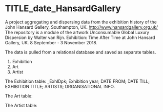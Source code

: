 # TITLE_date_HansardGallery
A project aggregating and dispersing data from the exhibition history of the John Hansard Gallery, Southampton, UK.
http://www.hansardgallery.org.uk/
The repository is a module of the artwork Unconsumable Global Luxury Dispersion by Walter van Rijn.
Exhibition: Time After Time at John Hansard Gallery, UK. 8 September - 3 November 2018.

The data is pulled from a relational database and saved as separate tables.
1. Exhibition
2. Art
3. Artist

The Exhibition table: _ExhIDpk; Exhibition year; DATE FROM; DATE TILL; EXHIBITION TITLE; ARTISTS; ORGANISATIONAL INFO.

The Art table:

The Artist table:
